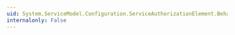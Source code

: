 ```yaml
---
uid: System.ServiceModel.Configuration.ServiceAuthorizationElement.BehaviorType
internalonly: False
---
```


